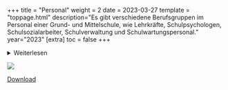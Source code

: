 +++
title = "Personal"
weight = 2
date = 2023-03-27
template = "toppage.html"
description="Es gibt verschiedene Berufsgruppen im Personal einer Grund- und Mittelschule, wie Lehrkräfte, Schulpsychologen, Schulsozialarbeiter, Schulverwaltung und Schulwartungspersonal."
year="2023"
[extra]
toc = false
+++
<details>
<summary>Weiterlesen</summary>
Das Personal einer Grund- und Mittelschule kann aus verschiedenen Berufsgruppen bestehen, einschließlich:

1.  Lehrkräfte: Sie sind für den Unterricht und die pädagogische Entwicklung der Schüler verantwortlich. Sie planen und liefern Unterricht, erstellen Tests und Bewertungen, halten Elterngespräche und arbeiten mit anderen Lehrkräften und der Schulleitung zusammen, um den Erfolg der Schüler sicherzustellen.
    
2.  Schulpsychologen: Sie unterstützen die Schüler bei emotionalen und Verhaltensproblemen sowie bei der Bewältigung von Lernproblemen. Sie arbeiten eng mit den Lehrkräften und der Schulleitung zusammen, um sicherzustellen, dass die Schüler alle Ressourcen erhalten, die sie benötigen, um erfolgreich zu sein.
    
3.  Schulsozialarbeiter: Sie bieten Unterstützung und Beratung bei sozialen, emotionalen und familiären Problemen und helfen den Schüler, mit Stress und Angst umzugehen. Sie arbeiten auch mit den Lehrkräften und der Schulleitung zusammen, um sicherzustellen, dass die Schüler alle Ressourcen erhalten, die sie benötigen, um erfolgreich zu sein.
    
4.  Schulverwaltung: Sie umfassen den Schulleiter und andere Administratoren, die die Schule betreiben und organisieren. Sie arbeiten daran, eine sichere und unterstützende Umgebung für die Schüler und das Personal zu schaffen und setzen Richtlinien und Verfahren um, um den Erfolg der Schüler sicherzustellen.
    
5.  Schulwartungspersonal: Sie sind für die Reinigung und Instandhaltung der Schule und des Schulgeländes verantwortlich. Sie sorgen dafür, dass die Schule sauber und sicher ist und dass die Schüler und das Personal alle notwendigen Ressourcen haben.
</details>

![](../personal.jpg)

[Download](../personal.pdf)